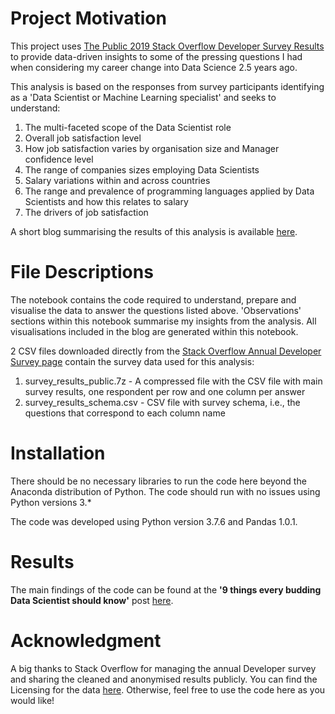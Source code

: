 # Project Motivation
This project uses <a href='https://insights.stackoverflow.com/survey'>The Public 2019 Stack Overflow Developer Survey Results</a> to provide data-driven insights to some of the pressing questions I had when considering my career change into Data Science 2.5 years ago.

This analysis is based on the responses from survey participants identifying as a 'Data Scientist or Machine Learning specialist' and seeks to understand:
<ol>
    <li> The multi-faceted scope of the Data Scientist role</li>
    <li> Overall job satisfaction level</li>
    <li> How job satisfaction varies by organisation size and Manager confidence level</li>
    <li> The range of companies sizes employing Data Scientists</li>
    <li> Salary variations within and across countries</li>
    <li> The range and prevalence of programming languages applied by Data Scientists and how this relates to salary</li>
    <li> The drivers of job satisfaction</li>
</ol>

A short blog summarising the results of this analysis is available <a href='https://www.perkinsml.me/a-data-scientist-should-know'>here</a>.

# File Descriptions
The notebook contains the code required to understand, prepare and visualise the data to answer the questions listed above.  'Observations' sections within this notebook summarise my insights from the analysis.  All visualisations included in the blog are generated within this notebook.

2 CSV files downloaded directly from the <a href='https://insights.stackoverflow.com/survey'>Stack Overflow Annual Developer Survey page</a> contain the survey data used for this analysis:
<ol>
    <li>survey_results_public.7z - A compressed file with the CSV file with main survey results, one respondent per row and one column per answer</li>
    <li>survey_results_schema.csv - CSV file with survey schema, i.e., the questions that correspond to each column name</li>
</ol>

# Installation
There should be no necessary libraries to run the code here beyond the Anaconda distribution of Python. The code should run with no issues using Python versions 3.\*   

The code was developed using Python version 3.7.6 and Pandas 1.0.1.

# Results
The main findings of the code can be found at the <b>'9 things every budding Data Scientist should know'</b> post <a href='https://www.perkinsml.me/a-data-scientist-should-know'>here</a>.

# Acknowledgment
A big thanks to Stack Overflow for managing the annual Developer survey and sharing the cleaned and anonymised results publicly.  You can find the Licensing for the data <a href='https://opendatacommons.org/licenses/odbl/1.0/'>here</a>. Otherwise, feel free to use the code here as you would like!
